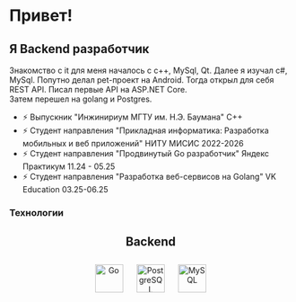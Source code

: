 Привет!
==========================================================================================================================================

Я Backend разработчик
--------------------
Знакомство с it для меня началось с c++, MySql, Qt. Далее я изучал с#, MySql. Попутно делал pet-проект на Android. Тогда открыл для себя REST API.
Писал первые API на ASP.NET Core.  
Затем перешел на golang и Postgres.
- :zap: Выпускник "Инжинириум МГТУ им. Н.Э. Баумана" C++
- :zap: Студент направления "Прикладная информатика: Разработка мобильных и веб приложений" НИТУ МИСИС 2022-2026
- :zap: Студент направления "Продвинутый Go разработчик" Яндекс Практикум 11.24 - 05.25
- :zap: Студент направления "Разработка веб-сервисов на Golang" VK Education 03.25-06.25


### Технологии
<div align="center">
  <h2>Backend</h2>
<a href="https://go.dev/" target="_blank"><img style="margin: 10px" src="https://profilinator.rishav.dev/skills-assets/go-original.svg" alt="Go" height="50" /></a>  
<a href="https://www.postgresql.org/" target="_blank"><img style="margin: 10px" src="https://profilinator.rishav.dev/skills-assets/postgresql-original-wordmark.svg" alt="PostgreSQL" height="50" /></a>  
<a href="https://www.mysql.com/" target="_blank"><img style="margin: 10px" src="https://profilinator.rishav.dev/skills-assets/mysql-original-wordmark.svg" alt="MySQL" height="50" /></a>
</div> 

